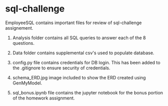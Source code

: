 # sql-challenge

EmployeeSQL contains important files for review of sql-challenge assignement. 

1. Analysis folder contains all SQL queries to answer each of the 8 questions. 

2. Data folder contains supplemental csv's used to populate database. 

3. config.py file contains credentials for DB login.  This has been added to the .gitignore to ensure security of credentials. 

4. schema_ERD.jpg image included to show the ERD created using GenMyModel. 

5. sql_bonus.ipynb file contains the jupyter notebook for the bonus portion of the homework assignment. 